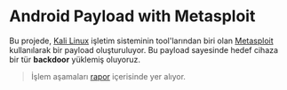 # Android Payload with Metasploit

Bu projede, [Kali Linux](https://www.kali.org/) işletim sisteminin tool'larından biri olan [Metasploit](https://www.metasploit.com/) kullanılarak bir payload oluşturuluyor. Bu payload sayesinde hedef cihaza bir tür **backdoor** yüklemiş oluyoruz.

> İşlem aşamaları [rapor](./rapor.pdf) içerisinde yer alıyor.